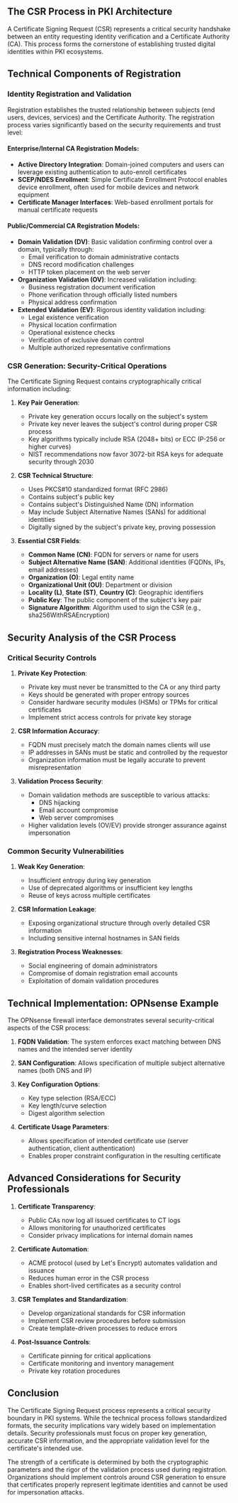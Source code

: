 ## The CSR Process in PKI Architecture

A Certificate Signing Request (CSR) represents a critical security handshake between an entity requesting identity verification and a Certificate Authority (CA). This process forms the cornerstone of establishing trusted digital identities within PKI ecosystems.

## Technical Components of Registration

### Identity Registration and Validation

Registration establishes the trusted relationship between subjects (end users, devices, services) and the Certificate Authority. The registration process varies significantly based on the security requirements and trust level:

#### Enterprise/Internal CA Registration Models:

- **Active Directory Integration**: Domain-joined computers and users can leverage existing authentication to auto-enroll certificates
- **SCEP/NDES Enrollment**: Simple Certificate Enrollment Protocol enables device enrollment, often used for mobile devices and network equipment
- **Certificate Manager Interfaces**: Web-based enrollment portals for manual certificate requests

#### Public/Commercial CA Registration Models:

- **Domain Validation (DV)**: Basic validation confirming control over a domain, typically through:
    - Email verification to domain administrative contacts
    - DNS record modification challenges
    - HTTP token placement on the web server
- **Organization Validation (OV)**: Increased validation including:
    - Business registration document verification
    - Phone verification through officially listed numbers
    - Physical address confirmation
- **Extended Validation (EV)**: Rigorous identity validation including:
    - Legal existence verification
    - Physical location confirmation
    - Operational existence checks
    - Verification of exclusive domain control
    - Multiple authorized representative confirmations

### CSR Generation: Security-Critical Operations

The Certificate Signing Request contains cryptographically critical information including:

1. **Key Pair Generation**:
    
    - Private key generation occurs locally on the subject's system
    - Private key never leaves the subject's control during proper CSR process
    - Key algorithms typically include RSA (2048+ bits) or ECC (P-256 or higher curves)
    - NIST recommendations now favor 3072-bit RSA keys for adequate security through 2030
2. **CSR Technical Structure**:
    
    - Uses PKCS#10 standardized format (RFC 2986)
    - Contains subject's public key
    - Contains subject's Distinguished Name (DN) information
    - May include Subject Alternative Names (SANs) for additional identities
    - Digitally signed by the subject's private key, proving possession
3. **Essential CSR Fields**:
    
    - **Common Name (CN)**: FQDN for servers or name for users
    - **Subject Alternative Name (SAN)**: Additional identities (FQDNs, IPs, email addresses)
    - **Organization (O)**: Legal entity name
    - **Organizational Unit (OU)**: Department or division
    - **Locality (L)**, **State (ST)**, **Country (C)**: Geographic identifiers
    - **Public Key**: The public component of the subject's key pair
    - **Signature Algorithm**: Algorithm used to sign the CSR (e.g., sha256WithRSAEncryption)

## Security Analysis of the CSR Process

### Critical Security Controls

1. **Private Key Protection**:
    
    - Private key must never be transmitted to the CA or any third party
    - Keys should be generated with proper entropy sources
    - Consider hardware security modules (HSMs) or TPMs for critical certificates
    - Implement strict access controls for private key storage
2. **CSR Information Accuracy**:
    
    - FQDN must precisely match the domain names clients will use
    - IP addresses in SANs must be static and controlled by the requestor
    - Organization information must be legally accurate to prevent misrepresentation
3. **Validation Process Security**:
    
    - Domain validation methods are susceptible to various attacks:
        - DNS hijacking
        - Email account compromise
        - Web server compromises
    - Higher validation levels (OV/EV) provide stronger assurance against impersonation

### Common Security Vulnerabilities

1. **Weak Key Generation**:
    
    - Insufficient entropy during key generation
    - Use of deprecated algorithms or insufficient key lengths
    - Reuse of keys across multiple certificates
2. **CSR Information Leakage**:
    
    - Exposing organizational structure through overly detailed CSR information
    - Including sensitive internal hostnames in SAN fields
3. **Registration Process Weaknesses**:
    
    - Social engineering of domain administrators
    - Compromise of domain registration email accounts
    - Exploitation of domain validation procedures

## Technical Implementation: OPNsense Example

The OPNsense firewall interface demonstrates several security-critical aspects of the CSR process:

1. **FQDN Validation**: The system enforces exact matching between DNS names and the intended server identity
    
2. **SAN Configuration**: Allows specification of multiple subject alternative names (both DNS and IP)
    
3. **Key Configuration Options**:
    
    - Key type selection (RSA/ECC)
    - Key length/curve selection
    - Digest algorithm selection
4. **Certificate Usage Parameters**:
    
    - Allows specification of intended certificate use (server authentication, client authentication)
    - Enables proper constraint configuration in the resulting certificate

## Advanced Considerations for Security Professionals

1. **Certificate Transparency**:
    
    - Public CAs now log all issued certificates to CT logs
    - Allows monitoring for unauthorized certificates
    - Consider privacy implications for internal domain names
2. **Certificate Automation**:
    
    - ACME protocol (used by Let's Encrypt) automates validation and issuance
    - Reduces human error in the CSR process
    - Enables short-lived certificates as a security control
3. **CSR Templates and Standardization**:
    
    - Develop organizational standards for CSR information
    - Implement CSR review procedures before submission
    - Create template-driven processes to reduce errors
4. **Post-Issuance Controls**:
    
    - Certificate pinning for critical applications
    - Certificate monitoring and inventory management
    - Private key rotation procedures

## Conclusion

The Certificate Signing Request process represents a critical security boundary in PKI systems. While the technical process follows standardized formats, the security implications vary widely based on implementation details. Security professionals must focus on proper key generation, accurate CSR information, and the appropriate validation level for the certificate's intended use.

The strength of a certificate is determined by both the cryptographic parameters and the rigor of the validation process used during registration. Organizations should implement controls around CSR generation to ensure that certificates properly represent legitimate identities and cannot be used for impersonation attacks.
